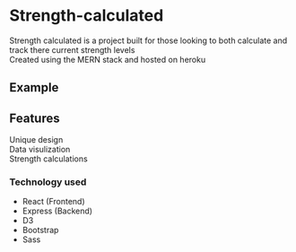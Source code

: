 # Strength-calculated
Strength calculated is a project built for those looking to both calculate and track there current strength levels  
Created using the MERN stack and hosted on heroku  

## Example  

## Features  
Unique design  
Data visulization  
Strength calculations  

### Technology used  
 - React (Frontend)
 - Express (Backend)
 - D3
 - Bootstrap
 - Sass
 
